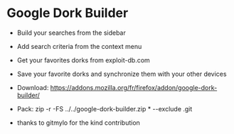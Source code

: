 # Google Dork Builder

- Build your searches from the sidebar
- Add search criteria from the context menu
- Get your favorites dorks from exploit-db.com
- Save your favorite dorks and synchronize them with your other devices
- Download: https://addons.mozilla.org/fr/firefox/addon/google-dork-builder/


- Pack: zip -r -FS ../../google-dork-builder.zip * --exclude .git

- thanks to gitmylo for the kind contribution
